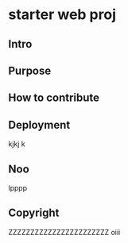 # starter web proj

## Intro

## Purpose

## How to contribute

## Deployment 
kjkj   k
## Noo
lpppp
## Copyright
ZZZZZZZZZZZZZZZZZZZZZZZ
oiii
